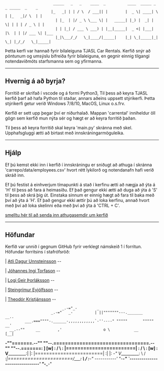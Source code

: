                           _____   _   _    ____  _          ____  _____ _   _ _____  _    _     
                         |_   _| | | / \  / ___|| |        |  _ \| ____| \ | |_   _|/ \  | |    
                           | |_  | |/ _ \ \___ \| |   _____| |_) |  _| |  \| | | | / _ \ | |    
                           | | |_| / ___ \ ___) | |__|_____|  _ <| |___| |\  | | |/ ___ \| |___ 
                           |_|\___/_/   \_|____/|_____|    |_| \_|_____|_| \_| |_/_/   \_|_____|
                                                                       
Þetta kerfi var hannað fyrir bílaleiguna TJASL Car Rentals. Kerfið snýr að pöntunum og umsýslu bifreiða fyrir bílaleiguna, en gegnir einnig tilgangi notendaviðmóts starfsmanna sem og yfirmanna. 

------------------------
## Hvernig á að byrja?


Forritið er skrifað í vscode og á formi Python3, Til þess að keyra TJASL kerfið þarf að hafa Python til staðar, annars aðeins uppsett stýrikerfi. Þetta stýrikerfi getur verið Windows 7/8/10, MacOS, Linux o.s.frv. 

Kerfið er sett upp þegar því er niðurhalað. Mappan 'carrental' inniheldur öll gögn sem kerfið mun nýta sér og hægt er að keyra forritið þaðan.

Til þess að keyra forritið skal keyra 'main.py' skránna með skel. Upphafsgluggi ætti að birtast með innskráningarmöguleika.

------------------------
## Hjálp

Ef þú kemst ekki inn í kerfið í innskráningu er sniðugt að athuga í skránna 'carrepo/data/employees.csv' hvort rétt lykilorð og notendanafn hafi verið skráð inn.

Ef þú festist á einhverjum tímapunkti á stað í kerfinu ætti að nægja að ýta á 'H' til þess að fara á heimasíðu. Ef það gengur ekki ætti að duga að ýta á 'S' til þess að skrá þig út. Einstaka sinnum er einnig hægt að fara til baka með því að ýta á 'H'. Ef það gengur ekki ættir þú að loka kerfinu, annað hvort með því að loka skelinni eða með því að ýta á 'CTRL + C'.

[smelltu hér til að senda inn athugasemdir um kerfið](https://github.com/Aunnsteinsson/carrental_issue_repo/)
    
------------------------
## Höfundar

Kerfið var unnið í gegnum GitHub fyrir verklegt námskeið 1 í forritun. Höfundar forritsins í stafrófsröð:

| [Atli Dagur Unnsteinsson](https://github.com/Aunnsteinsson/) -- 

| [Jóhannes Ingi Torfason](https://github.com/johannest18/) -- 

| [Logi Geir Þorláksson](https://github.com/logigeir/) -- 

| [Steingrímur Eyjólfsson](https://github.com/steingrimure/) -- 

| [Theodór Kristjánsson](https://github.com/theadorkri/) -- 


                              _.-="_-         _
                         _.-="   _-          | ||"""""""---._______     __..
             ___.===""""-.______-,,,,,,,,,,,,`-''----" """""       """""  __'
      __.--""     __        ,'                   o \           __        [__|
 __-""=======.--""  ""--.=================================.--""  ""--.=======:
]       [w] : /        \ : |========================|    : /        \ :  [w] :
V___________:|          |: |========================|    :|          |:   _-"
 V__________: \        / :_|=======================/_____: \        / :__-"
 -----------'  "-____-"  `-------------------------------'  "-____-"
    
